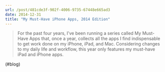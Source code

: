 ```yaml
---
url: /post/481cde3f-902f-4006-9735-67448e665ad3
date: 2014-12-31
title: "My Must-Have iPhone Apps, 2014 Edition"
---
```


> For the past four years, I’ve been running a series called My Must-Have Apps that, once a year, collects all the apps I find indispensable to get work done on my iPhone, iPad, and Mac. Considering changes to my daily life and workflow, this year only features my must-have iPad and iPhone apps. 



(#blog)